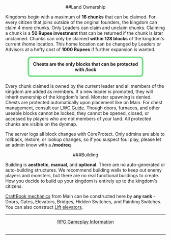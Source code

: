 ---
---

<div style="text-align: center;" markdown="1">
##Land Ownership
</div>

<p>Kingdoms begin with a maximum of <b>16 chunks</b> that can be claimed. For every citizen that joins outside of the original founders, the kingdom can claim 4 more chunks. Only Leaders can claim and unclaim chunks. Claiming a chunk is a <b>50 Rupee investment</b> that can be returned if the chunk is later unclaimed. Chunks can only be claimed <b>within 128 blocks</b> of the kingdom's current /home location. This home location can be changed by Leaders or Advisors at a hefty cost of <b>1000 Rupees</b> if further expansion is wanted.</p>

<p style="border: 5px solid #77df88; text-align:center;border-radius:10px;background-color:#ffffff; padding: 10px;margin: 0px 70px 20px 70px;">
<b>Chests are the only blocks that can be protected with /lock</b>
</p>

<p>Every chunk claimed is owned by the current leader and all members of the kingdom are added as members. If a new leader is promoted, they will inherit ownership of the kingdom's land. Monster spawning is denied. Chests are protected automatically upon placement like on Main. For chest management, consult our <a href="{{site.baseurl}}/g/lwc">LWC Guide</a>. Though doors, furnaces, and other useable blocks cannot be locked, they cannot be opened, closed, or accessed by players who are not members of your land. All protected chunks are visible on the dynmap.</p>

<p>The server logs all block changes with CoreProtect. Only admins are able to rollback, restore, or lookup changes, so if you suspect foul play, please let an admin know with a <b>/modreq</b></p>

<div style="text-align: center;" markdown="1">
###Building
</div>
<p>Building is <b>aesthetic</b>, <b>manual</b>, and <b>optional</b>. There are no auto-generated or auto-building structures. We recommend building walls to keep out enemy players and monsters, but there are no real functional buildings to create. How you decide to build up your kingdom is entirely up to the kingdom's citizens.</p>

<p><a href="http://wiki.sk89q.com/wiki/CraftBook/Usage">CraftBook mechanics</a> from Main can be constructed here by <b>any rank</b> - Doors, Gates, Elevators, Bridges, Hidden Switches, and Painting Switches. You can also construct <a href="http://dev.bukkit.org/bukkit-plugins/lift/">Lift elevators</a>.</p>
<hr>

<center><a href="{{site.baseurl}}/rpg/gameplay" class="myButton">RPG Gameplay Information</a></center><br/>

<hr>
